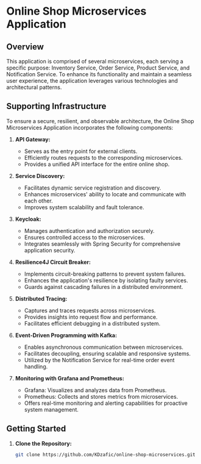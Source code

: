 # Online Shop Microservices Application

## Overview

This application is comprised of several microservices, each serving a specific purpose: Inventory Service, Order Service, Product Service, and Notification Service. To enhance its functionality and maintain a seamless user experience, the application leverages various technologies and architectural patterns.

## Supporting Infrastructure

To ensure a secure, resilient, and observable architecture, the Online Shop Microservices Application incorporates the following components:

1. **API Gateway:**

   - Serves as the entry point for external clients.
   - Efficiently routes requests to the corresponding microservices.
   - Provides a unified API interface for the entire online shop.

2. **Service Discovery:**

   - Facilitates dynamic service registration and discovery.
   - Enhances microservices' ability to locate and communicate with each other.
   - Improves system scalability and fault tolerance.

3. **Keycloak:**

   - Manages authentication and authorization securely.
   - Ensures controlled access to the microservices.
   - Integrates seamlessly with Spring Security for comprehensive application security.

4. **Resilience4J Circuit Breaker:**

   - Implements circuit-breaking patterns to prevent system failures.
   - Enhances the application's resilience by isolating faulty services.
   - Guards against cascading failures in a distributed environment.

5. **Distributed Tracing:**

   - Captures and traces requests across microservices.
   - Provides insights into request flow and performance.
   - Facilitates efficient debugging in a distributed system.

6. **Event-Driven Programming with Kafka:**

   - Enables asynchronous communication between microservices.
   - Facilitates decoupling, ensuring scalable and responsive systems.
   - Utilized by the Notification Service for real-time order event handling.

7. **Monitoring with Grafana and Prometheus:**
   - Grafana: Visualizes and analyzes data from Prometheus.
   - Prometheus: Collects and stores metrics from microservices.
   - Offers real-time monitoring and alerting capabilities for proactive system management.

## Getting Started

1. **Clone the Repository:**
   ```bash
   git clone https://github.com/KDzafic/online-shop-microservices.git
   ```
